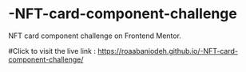 # -NFT-card-component-challenge
NFT card component challenge on Frontend Mentor.

#Click to visit the live link : https://roaabaniodeh.github.io/-NFT-card-component-challenge/
